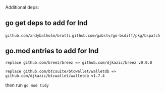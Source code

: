 Additional deps:

## go get deps to add for lnd
`github.com/andybalholm/brotli`
`github.com/gabstv/go-bsdiff/pkg/bspatch`

## go.mod entries to add for lnd
```
replace github.com/breez/breez => github.com/djkazic/breez v0.0.8

replace github.com/btcsuite/btcwallet/walletdb => github.com/djkazic/btcwallet/walletdb v1.7.4
```

then run `go mod tidy`
